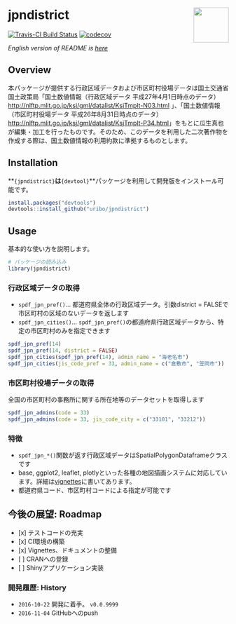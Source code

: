 
<!-- README.md is generated from README.Rmd. Please edit that file -->
jpndistrict <img src="logo.png" align="right" width="80px" />
=============================================================

[![Travis-CI Build Status](https://travis-ci.org/uribo/jpndistrict.svg?branch=master)](https://travis-ci.org/uribo/jpndistrict) [![codecov](https://codecov.io/gh/uribo/jpndistrict/branch/master/graph/badge.svg)](https://codecov.io/gh/uribo/jpndistrict)

*English version of README is [here](https://github.com/uribo/jpmesh/blob/master/README.en.md)*

Overview
--------

本パッケージが提供する行政区域データおよび市区町村役場データは国土交通省国土政策局「国土数値情報（行政区域データ 平成27年4月1日時点のデータ） <http://nlftp.mlit.go.jp/ksj/gml/datalist/KsjTmplt-N03.html> 」、「国土数値情報（市区町村役場データ 平成26年8月31日時点のデータ） <http://nlftp.mlit.go.jp/ksj/gml/datalist/KsjTmplt-P34.html>」をもとに瓜生真也が編集・加工を行ったものです。そのため、このデータを利用した二次著作物を作成する際は、国土数値情報の利用約款に準拠するものとします。

Installation
------------

**`{jpndistrict}`**は**`{devtool}`**パッケージを利用して開発版をインストール可能です。

``` r
install.packages("devtools")
devtools::install_github("uribo/jpndistrict")
```

Usage
-----

基本的な使い方を説明します。

``` r
# パッケージの読み込み
library(jpndistrict)
```

### 行政区域データの取得

-   `spdf_jpn_pref()`... 都道府県全体の行政区域データ。引数district = FALSEで市区町村の区域のないデータを返します
-   `spdf_jpn_cities()`... `spdf_jpn_pref()`の都道府県行政区域データから、特定の市区町村のみを指定できます

``` r
spdf_jpn_pref(14)
spdf_jpn_pref(14, district = FALSE)
spdf_jpn_cities(spdf_jpn_pref(14), admin_name = "海老名市")
spdf_jpn_cities(jis_code_pref = 33, admin_name = c("倉敷市", "笠岡市"))
```

### 市区町村役場データの取得

全国の市区町村の事務所に関する所在地等のデータセットを取得します

``` r
spdf_jpn_admins(code = 33)
spdf_jpn_admins(code = 33, jis_code_city = c("33101", "33212"))
```

### 特徴

-   `spdf_jpn_*()`関数が返す行政区域データはSpatialPolygonDataframeクラスです
-   base, ggplot2, leaflet, plotlyといった各種の地図描画システムに対応しています。詳細は[vignettes](inst/vignettes/create_map.Rmd)に書いてあります。
-   都道府県コード、市区町村コードによる指定が可能です

今後の展望: Roadmap
-------------------

-   \[x\] テストコードの充実
-   \[x\] CI環境の構築
-   \[x\] Vignettes、ドキュメントの整備
-   \[ \] CRANへの登録
-   \[ \] Shinyアプリケーション実装

### 開発履歴: History

-   `2016-10-22` 開発に着手。 `v0.0.9999`
-   `2016-11-04` GitHubへのpush
